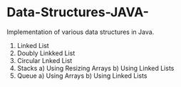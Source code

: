 # Data-Structures-JAVA-
Implementation of various data structures in Java.

  1. Linked List
  2. Doubly Linkked List
  3. Circular Lnked List
  4. Stacks
       a) Using Resizing Arrays
       b) Using Linked Lists
  5. Queue
       a) Using Arrays
       b) Using Linked Lists
